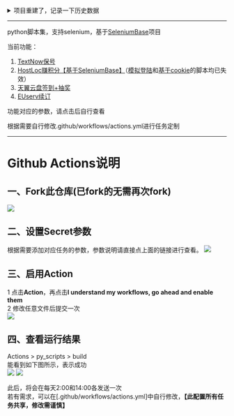 <details>
<summary>项目重建了，记录一下历史数据</summary>
写在前面，本项目重建了，由于之前教别人更新fork的项目，导致本项目被提交了一些pull requests，而且不知怎么的还变成了Contributor，非常无语，经过思虑再三，决定删除重建。重建后，之前的star和fork全部重置，如果你之前已经fork了，那么之间的关联自动解除，即在你的项目页面不会再展示“Fork from [Arronlong/py_scripts](https://github.com/Arronlong/py_scripts)”。好吧，把之前的项目数据记录一下：

![images-20200709171538](https://cdn.jsdelivr.net/gh/Arronlong/cdn/blogImg/20200709171538.png)

![image-20200709172617402](https://cdn.jsdelivr.net/gh/Arronlong/cdn/blogImg/20200709183623.png)

</details>

---

python脚本集，支持selenium，基于[SeleniumBase](https://github.com/seleniumbase/SeleniumBase)项目

当前功能：

1. [TextNow保号](<https://github.com/Arronlong/py_scripts/tree/master/scripts/textnow>)
2. [HostLoc赚积分【基于SeleniumBase】](<https://github.com/Arronlong/py_scripts/tree/master/scripts/hostloc>)（[模拟登陆](https://github.com/Arronlong/py_scripts/blob/master/scripts/hostloc/README_py_login.md)和[基于cookie](https://github.com/Arronlong/py_scripts/blob/master/scripts/hostloc/README_py_cookie.md)的脚本均已失效）
3. [天翼云盘签到+抽奖](<https://github.com/Arronlong/py_scripts/tree/master/scripts/C189>)
4. [EUserv续订](<https://github.com/Arronlong/py_scripts/tree/master/scripts/euserv>)

功能对应的参数，请点击后自行查看

根据需要自行修改.github/workflows/actions.yml进行任务定制

---

# Github Actions说明

## 一、Fork此仓库(已fork的无需再次fork)

![](http://tu.yaohuo.me/imgs/2020/06/f059fe73afb4ef5f.png)

## 二、设置Secret参数

根据需要添加对应任务的参数，参数说明请直接点上面的链接进行查看。
![](http://tu.yaohuo.me/imgs/2020/06/748bf9c0ca6143cd.png)

## 三、启用Action

1 点击**Action**，再点击**I understand my workflows, go ahead and enable them**  
2 修改任意文件后提交一次  
![](http://tu.yaohuo.me/imgs/2020/06/34ca160c972b9927.png)

## 四、查看运行结果

Actions > py_scripts > build  
能看到如下图所示，表示成功  
![](https://cdn.jsdelivr.net/gh/Arronlong/cdn/blogImg/20200707132455.png)
![](https://cdn.jsdelivr.net/gh/Arronlong/cdn@master/blogImg/20201207094927.png)

此后，将会在每天2:00和14:00各发送一次  
若有需求，可以在[.github/workflows/actions.yml]中自行修改，**【此配置所有任务共享，修改需谨慎】**

